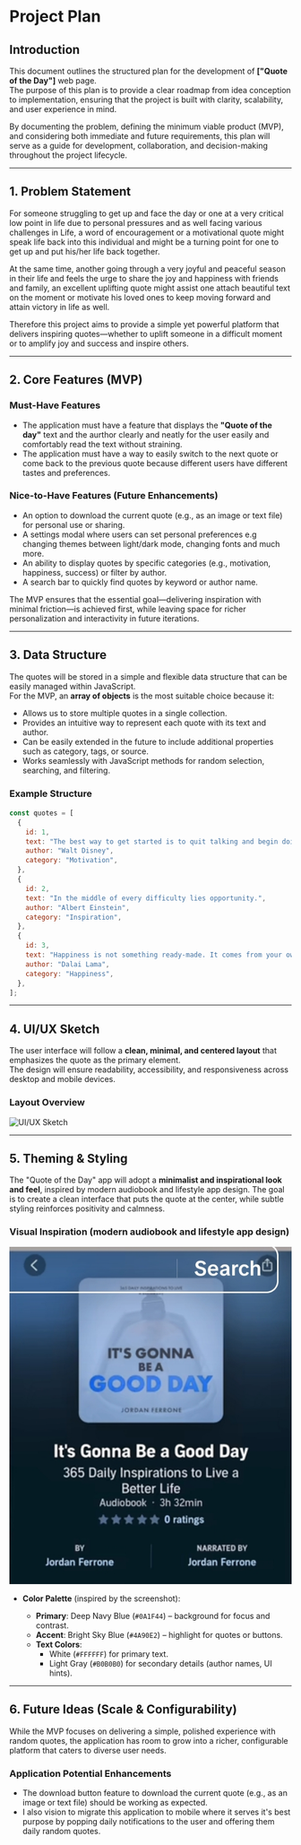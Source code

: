 # Project Plan

## Introduction

This document outlines the structured plan for the development of **["Quote of the Day"]** web page.  
The purpose of this plan is to provide a clear roadmap from idea conception to implementation, ensuring that the project is built with clarity, scalability, and user experience in mind.

By documenting the problem, defining the minimum viable product (MVP), and considering both immediate and future requirements, this plan will serve as a guide for development, collaboration, and decision-making throughout the project lifecycle.

---

## 1. Problem Statement

For someone struggling to get up and face the day or one at a very critical low point in life due to personal pressures and as well facing various challenges in Life, a word of encouragement or a motivational quote might speak life back into this individual and might be a turning point for one to get up and put his/her life back together.

At the same time, another going through a very joyful and peaceful season in their life and feels the urge to share the joy and happiness with friends and family, an excellent uplifting quote might assist one attach beautiful text on the moment or motivate his loved ones to keep moving forward and attain victory in life as well.

Therefore this project aims to provide a simple yet powerful platform that delivers inspiring quotes—whether to uplift someone in a difficult moment or to amplify joy and success and inspire others.

---

## 2. Core Features (MVP)

### Must-Have Features

- The application must have a feature that displays the **"Quote of the day"** text and the aurthor clearly and neatly for the user easily and comfortably read the text without straining.
- The application must have a way to easily switch to the next quote or come back to the previous quote because different users have different tastes and preferences.

### Nice-to-Have Features (Future Enhancements)

- An option to download the current quote (e.g., as an image or text file) for personal use or sharing.
- A settings modal where users can set personal preferences e.g changing themes between light/dark mode, changing fonts and much more.
- An ability to display quotes by specific categories (e.g., motivation, happiness, success) or filter by author.
- A search bar to quickly find quotes by keyword or author name.

The MVP ensures that the essential goal—delivering inspiration with minimal friction—is achieved first, while leaving space for richer personalization and interactivity in future iterations.

---

## 3. Data Structure

The quotes will be stored in a simple and flexible data structure that can be easily managed within JavaScript.  
For the MVP, an **array of objects** is the most suitable choice because it:

- Allows us to store multiple quotes in a single collection.
- Provides an intuitive way to represent each quote with its text and author.
- Can be easily extended in the future to include additional properties such as category, tags, or source.
- Works seamlessly with JavaScript methods for random selection, searching, and filtering.

### Example Structure

```javascript
const quotes = [
  {
    id: 1,
    text: "The best way to get started is to quit talking and begin doing.",
    author: "Walt Disney",
    category: "Motivation",
  },
  {
    id: 2,
    text: "In the middle of every difficulty lies opportunity.",
    author: "Albert Einstein",
    category: "Inspiration",
  },
  {
    id: 3,
    text: "Happiness is not something ready-made. It comes from your own actions.",
    author: "Dalai Lama",
    category: "Happiness",
  },
];
```

---

## 4. UI/UX Sketch

The user interface will follow a **clean, minimal, and centered layout** that emphasizes the quote as the primary element.  
The design will ensure readability, accessibility, and responsiveness across desktop and mobile devices.

### Layout Overview

![UI/UX Sketch](assets/UI-design.jpg)

---

## 5. Theming & Styling

The "Quote of the Day" app will adopt a **minimalist and inspirational look and feel**, inspired by modern audiobook and lifestyle app design. The goal is to create a clean interface that puts the quote at the center, while subtle styling reinforces positivity and calmness.

### Visual Inspiration (modern audiobook and lifestyle app design)

![UI/UX Sketch](assets/inspiration.jpg)

- **Color Palette** (inspired by the screenshot):

  - **Primary**: Deep Navy Blue (`#0A1F44`) – background for focus and contrast.
  - **Accent**: Bright Sky Blue (`#4A90E2`) – highlight for quotes or buttons.
  - **Text Colors**:
    - White (`#FFFFFF`) for primary text.
    - Light Gray (`#B0B0B0`) for secondary details (author names, UI hints).

---

## 6. Future Ideas (Scale & Configurability)

While the MVP focuses on delivering a simple, polished experience with random quotes, the application has room to grow into a richer, configurable platform that caters to diverse user needs.

### Application Potential Enhancements

- The download button feature to download the current quote (e.g., as an image or text file) should be working as expected.
- I also vision to migrate this application to mobile where it serves it's best purpose by popping daily notifications to the user and offering them daily random quotes.
